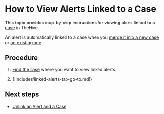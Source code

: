 # How to View Alerts Linked to a Case

This topic provides step-by-step instructions for viewing alerts linked to a [case](../cases/about-cases.md) in TheHive.

An alert is automatically linked to a case when you [merge it into a new case](../alerts/merge-an-alert-into-a-new-case.md) or [an existing one](../alerts/merge-an-alert-into-an-existing-case.md).

<h2>Procedure</h2>

1. [Find the case](./search-for-cases/find-a-case.md) where you want to view linked alerts.

2. {!includes/linked-alerts-tab-go-to.md!}

<h2>Next steps</h2>

* [Unlink an Alert and a Case](../alerts/unlink-alert-case.md)